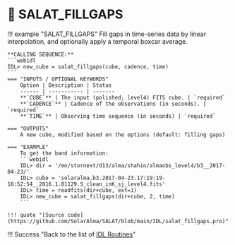 # :low_brightness: SALAT_FILLGAPS

!!! example "SALAT_FILLGAPS"
	Fill gaps in time-series data by linear interpolation, and optionally apply a temporal boxcar average.
	
	**CALLING SEQUENCE:**
	```webidl
	IDL> new_cube = salat_fillgaps(cube, cadence, time)
	```
	=== "INPUTS / OPTIONAL KEYWORDS"
		Option | Description | Status
		------ | ----------- | -------
		**`CUBE`** | The input (polished; level4) FITS cube. | `required`
		**`CADENCE`** | Cadence of the observations (in seconds). | `required`
		**`TIME`** | Observing time sequence (in seconds) | `required`
	
	=== "OUTPUTS"
		A new cube, modified based on the options (default: filling gaps)
		
	=== "EXAMPLE"
		To get the band information:
		```webidl
		IDL> dir = '/mn/stornext/d13/alma/shahin/almaobs_level4/b3__2017-04-23/'
		IDL> cube = 'solaralma.b3.2017-04-23.17:19:19-18:52:54__2016.1.01129.S_clean_inK_sj_level4.fits'
		IDL> time = readfits(dir+cube, ext=1)
		IDL> new_cube = salat_fillgaps(dir+cube, 2, time)
		```
	
	!!! quote "[Source code](https://github.com/SolarAlma/SALAT/blob/main/IDL/salat_fillgaps.pro)"

!!! Success "Back to the list of [IDL Routines](../idl.md)" 
